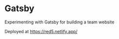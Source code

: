 # Gatsby 
Experimenting with Gatsby for building a team website

Deployed at https://red5.netlify.app/

